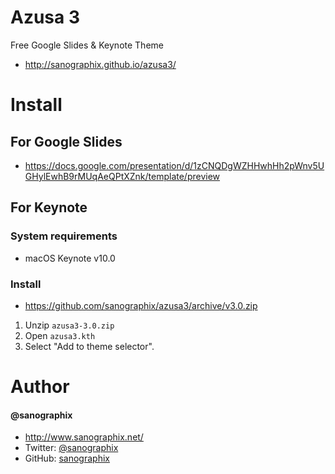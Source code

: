 Azusa 3
=============

Free Google Slides & Keynote Theme

- <http://sanographix.github.io/azusa3/>

# Install

## For Google Slides

- <https://docs.google.com/presentation/d/1zCNQDgWZHHwhHh2pWnv5UGHylEwhB9rMUqAeQPtXZnk/template/preview>

## For Keynote

### System requirements

- macOS Keynote v10.0

### Install

- <https://github.com/sanographix/azusa3/archive/v3.0.zip>

1. Unzip `azusa3-3.0.zip`
2. Open `azusa3.kth`
3. Select "Add to theme selector".

# Author

#### @sanographix

* <http://www.sanographix.net/>
* Twitter: [@sanographix](https://twitter.com/sanographix)
* GitHub: [sanographix](https://github.com/sanographix)

